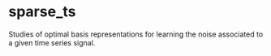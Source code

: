 # sparse_ts
Studies of optimal basis representations for learning the noise associated to a given time series signal. 
